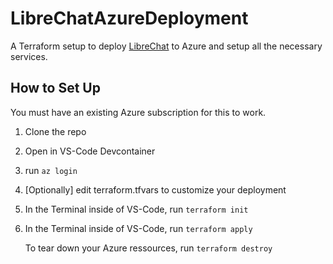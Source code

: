 # LibreChatAzureDeployment
A Terraform setup to deploy [LibreChat](https://github.com/danny-avila/LibreChat) to Azure and setup all the necessary services.

## How to Set Up
You must have an existing Azure subscription for this to work.

1. Clone the repo
2. Open in VS-Code Devcontainer
3. run ```az login```
4. [Optionally] edit terraform.tfvars to customize your deployment
5. In the Terminal inside of VS-Code, run ```terraform init```
6. In the Terminal inside of VS-Code, run ```terraform apply```

   To tear down your Azure ressources, run ```terraform destroy```
